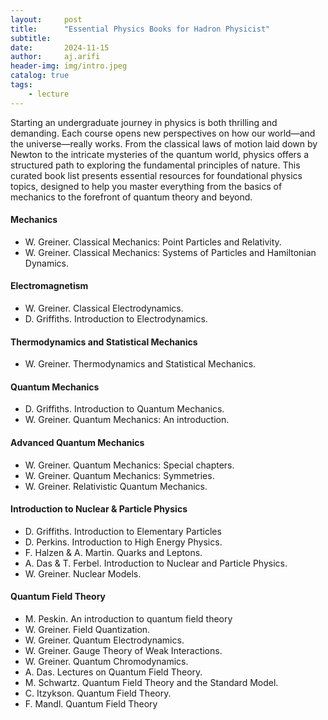 ```yaml
---
layout:     post
title:      "Essential Physics Books for Hadron Physicist"
subtitle:   
date:       2024-11-15
author:     aj.arifi
header-img: img/intro.jpeg
catalog: true
tags:
    - lecture
---
```


Starting an undergraduate journey in physics is both thrilling and demanding. Each course opens new perspectives on how our world—and the universe—really works. From the classical laws of motion laid down by Newton to the intricate mysteries of the quantum world, physics offers a structured path to exploring the fundamental principles of nature. This curated book list presents essential resources for foundational physics topics, designed to help you master everything from the basics of mechanics to the forefront of quantum theory and beyond.

#### Mechanics
- W. Greiner. Classical Mechanics: Point Particles and Relativity.
- W. Greiner. Classical Mechanics: Systems of Particles and Hamiltonian Dynamics. 

#### Electromagnetism
- W. Greiner. Classical Electrodynamics.
- D. Griffiths. Introduction to Electrodynamics.

#### Thermodynamics and Statistical Mechanics
- W. Greiner. Thermodynamics and Statistical Mechanics.

#### Quantum Mechanics
- D. Griffiths. Introduction to Quantum Mechanics.
- W. Greiner. Quantum Mechanics: An introduction.

#### Advanced Quantum Mechanics
- W. Greiner. Quantum Mechanics: Special chapters.
- W. Greiner. Quantum Mechanics: Symmetries.
- W. Greiner. Relativistic Quantum Mechanics.

#### Introduction to Nuclear & Particle Physics
- D. Griffiths. Introduction to Elementary Particles
- D. Perkins. Introduction to High Energy Physics.
- F. Halzen & A. Martin. Quarks and Leptons.
- A. Das & T. Ferbel. Introduction to Nuclear and Particle Physics.
- W. Greiner. Nuclear Models.

#### Quantum Field Theory
- M. Peskin. An introduction to quantum field theory
- W. Greiner. Field Quantization. 
- W. Greiner. Quantum Electrodynamics.
- W. Greiner. Gauge Theory of Weak Interactions.
- W. Greiner. Quantum Chromodynamics.
- A. Das. Lectures on Quantum Field Theory.
- M. Schwartz. Quantum Field Theory and the Standard Model.
- C. Itzykson. Quantum Field Theory.
- F. Mandl. Quantum Field Theory




